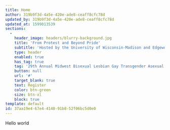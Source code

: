```yaml
---
title: Home
author: 319b9f3d-4a5e-420e-ade8-ceaff8cfc78d
updated_by: 319b9f3d-4a5e-420e-ade8-ceaff8cfc78d
updated_at: 1599013539
sections:
  -
    header_image: headers/blurry-background.jpg
    title: 'From Protest and Beyond Pride'
    subtitle: 'Hosted by the University of Wisconsin-Madison and Edgewood College communities in Madison, Wisconsin'
    type: header
    enabled: true
    has_tag: true
    tag: '29th Annual Midwest Bisexual Lesbian Gay Transgender Asexual College Conference'
    button: null
    url: '#'
    target_blank: true
    text: Register
    color: btn-green
    size: btn-xl
    block: true
template: default
id: 37aa19e4-67e4-4140-91b8-52f06bc5d0e0
---
```

Hello world
